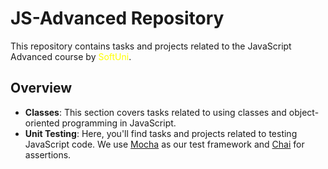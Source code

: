 # JS-Advanced Repository

This repository contains tasks and projects related to the JavaScript Advanced course by <span style="color: yellow;">SoftUni</span>.


## Overview
- **Classes**: This section covers tasks related to using classes and object-oriented programming in JavaScript.
- **Unit Testing**: Here, you'll find tasks and projects related to testing JavaScript code. We use [Mocha](https://mochajs.org/) as our test framework and [Chai](https://www.chaijs.com/) for assertions.


